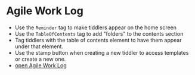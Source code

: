 # Agile Work Log
- Use the `Reminder` tag to make tiddlers appear on the home screen
- Use the `TableOfContents` tag to add "folders" to the contents section
- Tag tiddlers with the table of contents element to have them appear under that element.
- Use the stamp button when creating a new tiddler to access templates or create a new one.
- [open Agile Work Log](https://thejunkyard.cc/worklog/tiddly_worklog.html)